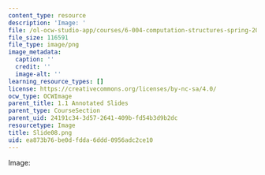 ```yaml
---
content_type: resource
description: 'Image: '
file: /ol-ocw-studio-app/courses/6-004-computation-structures-spring-2017/ea873b76be0dfdda6ddd0956adc2ce10_Slide08.png
file_size: 116591
file_type: image/png
image_metadata:
  caption: ''
  credit: ''
  image-alt: ''
learning_resource_types: []
license: https://creativecommons.org/licenses/by-nc-sa/4.0/
ocw_type: OCWImage
parent_title: 1.1 Annotated Slides
parent_type: CourseSection
parent_uid: 24191c34-3d57-2641-409b-fd54b3d9b2dc
resourcetype: Image
title: Slide08.png
uid: ea873b76-be0d-fdda-6ddd-0956adc2ce10
---
```

Image: 